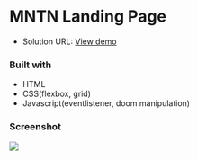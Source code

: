 # **MNTN Landing Page**



- Solution URL: [View demo](https://ecstatic-borg-2dc02d.netlify.app/)

### Built with

- HTML
- CSS(flexbox, grid)
- Javascript(eventlistener, doom manipulation)


### Screenshot

![](./src/assets/design/design-mntn.jpg)